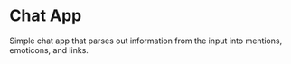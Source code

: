 # Chat App 

Simple chat app that parses out information from the input into mentions, emoticons, and links.
